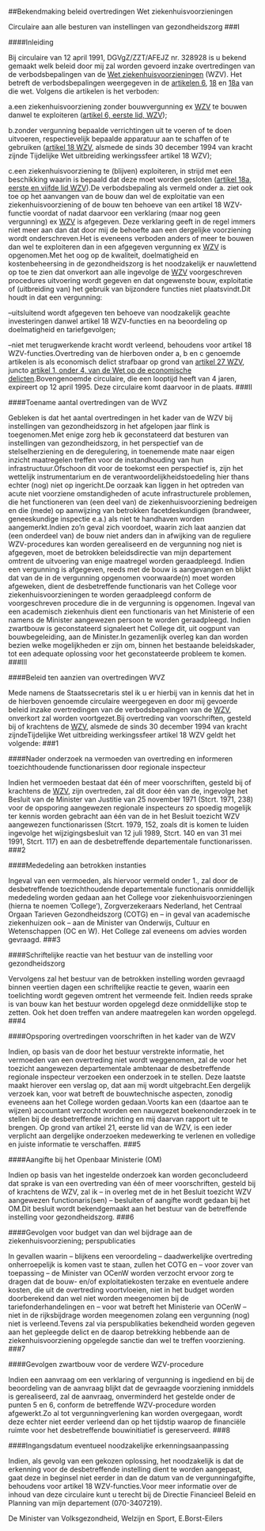 <meta http-equiv='Content-Type' content='text/html; charset=utf-8' />

##Bekendmaking beleid overtredingen Wet ziekenhuisvoorzieningen

Circulaire aan alle besturen van instellingen van gezondheidszorg
###I 

####Inleiding

Bij circulaire van 12 april 1991, DGVgZ/ZZT/AFEJZ nr. 328928 is u bekend gemaakt welk beleid door mij zal worden gevoerd inzake overtredingen van de verbodsbepalingen van de [Wet ziekenhuisvoorzieningen](../../../../../../../wet/wet/ziekenhuisvoorzieningen/BWBR0002753/README.md) (WZV). Het betreft de verbodsbepalingen weergegeven in de [artikelen 6](../../../../../../../wet/wet/ziekenhuisvoorzieningen/BWBR0002753/README.md), [18](../../../../../../../wet/wet/ziekenhuisvoorzieningen/BWBR0002753/README.md) en [18a](../../../../../../../wet/wet/ziekenhuisvoorzieningen/BWBR0002753/README.md) van die wet. Volgens die artikelen is het verboden:

a.een ziekenhuisvoorziening zonder bouwvergunning ex [WZV](../../../../../../../wet/wet/ziekenhuisvoorzieningen/BWBR0002753/README.md) te bouwen danwel te exploiteren ([artikel 6, eerste lid, WZV](../../../../../../../wet/wet/ziekenhuisvoorzieningen/BWBR0002753/README.md));

b.zonder vergunning bepaalde verrichtingen uit te voeren of te doen uitvoeren, respectievelijk bepaalde apparatuur aan te schaffen of te gebruiken ([artikel 18 WZV](../../../../../../../wet/wet/ziekenhuisvoorzieningen/BWBR0002753/README.md), alsmede de sinds 30 december 1994 van kracht zijnde Tijdelijke Wet uitbreiding werkingssfeer artikel 18 WZV);

c.een ziekenhuisvoorziening te (blijven) exploiteren, in strijd met een beschikking waarin is bepaald dat deze moet worden gesloten ([artikel 18a, eerste en vijfde lid WZV](../../../../../../../wet/wet/ziekenhuisvoorzieningen/BWBR0002753/README.md)).De verbodsbepaling als vermeld onder a. ziet ook toe op het aanvangen van de bouw dan wel de exploitatie van een ziekenhuisvoorziening of de bouw ten behoeve van een artikel 18 WZV-functie voordat of nadat daarvoor een verklaring (maar nog geen vergunning) ex [WZV](../../../../../../../wet/wet/ziekenhuisvoorzieningen/BWBR0002753/README.md) is afgegeven. Deze verklaring geeft in de regel immers niet meer aan dan dat door mij de behoefte aan een dergelijke voorziening wordt onderschreven.Het is eveneens verboden anders of meer te bouwen dan wel te exploiteren dan in een afgegeven vergunning ex [WZV](../../../../../../../wet/wet/ziekenhuisvoorzieningen/BWBR0002753/README.md) is opgenomen.Met het oog op de kwaliteit, doelmatigheid en kostenbeheersing in de gezondheidszorg is het noodzakelijk er nauwlettend op toe te zien dat onverkort aan alle ingevolge de [WZV](../../../../../../../wet/wet/ziekenhuisvoorzieningen/BWBR0002753/README.md) voorgeschreven procedures uitvoering wordt gegeven en dat ongewenste bouw, exploitatie of (uitbreiding van) het gebruik van bijzondere functies niet plaatsvindt.Dit houdt in dat een vergunning:

–uitsluitend wordt afgegeven ten behoeve van noodzakelijk geachte investeringen danwel artikel 18 WZV-functies en na beoordeling op doelmatigheid en tariefgevolgen;

–niet met terugwerkende kracht wordt verleend, behoudens voor artikel 18 WZV-functies.Overtreding van de hierboven onder a, b en c genoemde artikelen is als economisch delict strafbaar op grond van [artikel 27 WZV](../../../../../../../wet/wet/ziekenhuisvoorzieningen/BWBR0002753/README.md), juncto [artikel 1, onder 4, van de Wet op de economische delicten](../../../../../../../wet/wet/op/de/economische/delicten/BWBR0002063/README.md).Bovengenoemde circulaire, die een looptijd heeft van 4 jaren, expireert op 12 april 1995. Deze circulaire komt daarvoor in de plaats. 
###II 

####Toename aantal overtredingen van de WVZ

Gebleken is dat het aantal overtredingen in het kader van de WZV bij instellingen van gezondheidszorg in het afgelopen jaar flink is toegenomen.Met enige zorg heb ik geconstateerd dat besturen van instellingen van gezondheidszorg, in het perspectief van de stelselherziening en de deregulering, in toenemende mate naar eigen inzicht maatregelen treffen voor de instandhouding van hun infrastructuur.Ofschoon dit voor de toekomst een perspectief is, zijn het wettelijk instrumentarium en de verantwoordelijkheidstoedeling hier thans echter (nog) niet op ingericht.De oorzaak kan liggen in het optreden van acute niet voorziene omstandigheden of acute infrastructurele problemen, die het functioneren van (een deel van) de ziekenhuisvoorziening bedreigen en die (mede) op aanwijzing van betrokken facetdeskundigen (brandweer, geneeskundige inspectie e.a.) als niet te handhaven worden aangemerkt.Indien zo’n geval zich voordoet, waarin zich laat aanzien dat (een onderdeel van) de bouw niet anders dan in afwijking van de reguliere WZV-procedures kan worden gerealiseerd en de vergunning nog niet is afgegeven, moet de betrokken beleidsdirectie van mijn departement omtrent de uitvoering van enige maatregel worden geraadpleegd. Indien een vergunning is afgegeven, reeds met de bouw is aangevangen en blijkt dat van de in de vergunning opgenomen voorwaarde(n) moet worden afgeweken, dient de desbetreffende functionaris van het College voor ziekenhuisvoorzieningen te worden geraadpleegd conform de voorgeschreven procedure die in de vergunning is opgenomen. Ingeval van een academisch ziekenhuis dient een functionaris van het Ministerie of een namens de Minister aangewezen persoon te worden geraadpleegd. Indien zwartbouw is geconstateerd signaleert het College dit, uit oogpunt van bouwbegeleiding, aan de Minister.In gezamenlijk overleg kan dan worden bezien welke mogelijkheden er zijn om, binnen het bestaande beleidskader, tot een adequate oplossing voor het geconstateerde probleem te komen. 
###III 

####Beleid ten aanzien van overtredingen WVZ

Mede namens de Staatssecretaris stel ik u er hierbij van in kennis dat het in de hierboven genoemde circulaire weergegeven en door mij gevoerde beleid inzake overtredingen van de verbodsbepalingen van de [WZV](../../../../../../../wet/wet/ziekenhuisvoorzieningen/BWBR0002753/README.md), onverkort zal worden voortgezet.Bij overtreding van voorschriften, gesteld bij of krachtens de [WZV](../../../../../../../wet/wet/ziekenhuisvoorzieningen/BWBR0002753/README.md), alsmede de sinds 30 december 1994 van kracht zijndeTijdelijke Wet uitbreiding werkingssfeer artikel 18 WZV geldt het volgende: 
###1 

####Nader onderzoek na vermoeden van overtreding en informeren toezichthoudende functionarissen door regionale inspecteur

Indien het vermoeden bestaat dat één of meer voorschriften, gesteld bij of krachtens de [WZV](../../../../../../../wet/wet/ziekenhuisvoorzieningen/BWBR0002753/README.md), zijn overtreden, zal dit door één van de, ingevolge het Besluit van de Minister van Justitie van 25 november 1971 (Stcrt. 1971, 238) voor de opsporing aangewezen regionale inspecteurs zo spoedig mogelijk ter kennis worden gebracht aan één van de in het Besluit toezicht WZV aangewezen functionarissen (Stcrt. 1979, 152, zoals dit is komen te luiden ingevolge het wijzigingsbesluit van 12 juli 1989, Stcrt. 140 en van 31 mei 1991, Stcrt. 117) en aan de desbetreffende departementale functionarissen. 
###2 

####Mededeling aan betrokken instanties

Ingeval van een vermoeden, als hiervoor vermeld onder 1., zal door de desbetreffende toezichthoudende departementale functionaris onmiddellijk mededeling worden gedaan aan het College voor ziekenhuisvoorzieningen (hierna te noemen ’College’), Zorgverzekeraars Nederland, het Centraal Orgaan Tarieven Gezondheidszorg (COTG) en – in geval van academische ziekenhuizen ook – aan de Minister van Onderwijs, Cultuur en Wetenschappen (OC en W). Het College zal eveneens om advies worden gevraagd. 
###3 

####Schriftelijke reactie van het bestuur van de instelling voor gezondheidszorg

Vervolgens zal het bestuur van de betrokken instelling worden gevraagd binnen veertien dagen een schriftelijke reactie te geven, waarin een toelichting wordt gegeven omtrent het vermeende feit. Indien reeds sprake is van bouw kan het bestuur worden opgelegd deze onmiddellijke stop te zetten. Ook het doen treffen van andere maatregelen kan worden opgelegd. 
###4 

####Opsporing overtredingen voorschriften in het kader van de WZV

Indien, op basis van de door het bestuur verstrekte informatie, het vermoeden van een overtreding niet wordt weggenomen, zal de voor het toezicht aangewezen departementale ambtenaar de desbetreffende regionale inspecteur verzoeken een onderzoek in te stellen. Deze laatste maakt hierover een verslag op, dat aan mij wordt uitgebracht.Een dergelijk verzoek kan, voor wat betreft de bouwtechnische aspecten, zonodig eveneens aan het College worden gedaan.Voorts kan een (daartoe aan te wijzen) accountant verzocht worden een nauwgezet boekenonderzoek in te stellen bij de desbetreffende inrichting en mij daarvan rapport uit te brengen. Op grond van artikel 21, eerste lid van de WZV, is een ieder verplicht aan dergelijke onderzoeken medewerking te verlenen en volledige en juiste informatie te verschaffen. 
###5 

####Aangifte bij het Openbaar Ministerie (OM)

Indien op basis van het ingestelde onderzoek kan worden geconcludeerd dat sprake is van een overtreding van één of meer voorschriften, gesteld bij of krachtens de WZV, zal ik – in overleg met de in het Besluit toezicht WZV aangewezen functionaris(sen) – besluiten of aangifte wordt gedaan bij het OM.Dit besluit wordt bekendgemaakt aan het bestuur van de betreffende instelling voor gezondheidszorg. 
###6 

####Gevolgen voor budget van dan wel bijdrage aan de ziekenhuisvoorziening; perspublicaties

In gevallen waarin – blijkens een veroordeling – daadwerkelijke overtreding onherroepelijk is komen vast te staan, zullen het COTG en – voor zover van toepassing – de Minister van OCenW worden verzocht ervoor zorg te dragen dat de bouw- en/of exploitatiekosten terzake en eventuele andere kosten, die uit de overtreding voortvloeien, niet in het budget worden doorberekend dan wel niet worden meegenomen bij de tariefonderhandelingen en – voor wat betreft het Ministerie van OCenW – niet in de rijksbijdrage worden meegenomen zolang een vergunning (nog) niet is verleend.Tevens zal via perspublikaties bekendheid worden gegeven aan het gepleegde delict en de daarop betrekking hebbende aan de ziekenhuisvoorziening opgelegde sanctie dan wel te treffen voorziening. 
###7 

####Gevolgen zwartbouw voor de verdere WZV-procedure

Indien een aanvraag om een verklaring of vergunning is ingediend en bij de beoordeling van de aanvraag blijkt dat de gevraagde voorziening inmiddels is gerealiseerd, zal de aanvraag, onverminderd het gestelde onder de punten 5 en 6, conform de betreffende WZV-procedure worden afgewerkt.Zo al tot vergunningverlening kan worden overgegaan, wordt deze echter niet eerder verleend dan op het tijdstip waarop de financiële ruimte voor het desbetreffende bouwinitiatief is gereserveerd. 
###8 

####Ingangsdatum eventueel noodzakelijke erkenningsaanpassing

Indien, als gevolg van een gekozen oplossing, het noodzakelijk is dat de erkenning voor de desbetreffende instelling dient te worden aangepast, gaat deze in beginsel niet eerder in dan de datum van de vergunningafgifte, behoudens voor artikel 18 WZV-functies.Voor meer informatie over de inhoud van deze circulaire kunt u terecht bij de Directie Financieel Beleid en Planning van mijn departement (070-3407219).

De 
Minister van Volksgezondheid, Welzijn en Sport,
E.Borst-Eilers
